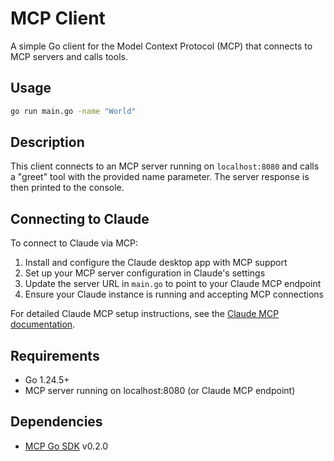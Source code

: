 # MCP Client

A simple Go client for the Model Context Protocol (MCP) that connects to MCP servers and calls tools.

## Usage

```bash
go run main.go -name "World"
```

## Description

This client connects to an MCP server running on `localhost:8080` and calls a "greet" tool with the provided name parameter. The server response is then printed to the console.

## Connecting to Claude

To connect to Claude via MCP:

1. Install and configure the Claude desktop app with MCP support
2. Set up your MCP server configuration in Claude's settings
3. Update the server URL in `main.go` to point to your Claude MCP endpoint
4. Ensure your Claude instance is running and accepting MCP connections

For detailed Claude MCP setup instructions, see the [Claude MCP documentation](https://docs.anthropic.com/en/docs/build-with-claude/computer-use).

## Requirements

- Go 1.24.5+
- MCP server running on localhost:8080 (or Claude MCP endpoint)

## Dependencies

- [MCP Go SDK](https://github.com/modelcontextprotocol/go-sdk) v0.2.0